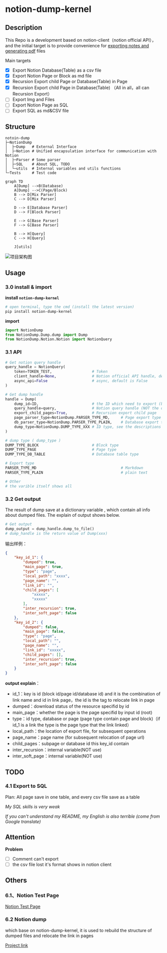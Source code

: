 # notion-dump-kernel

## Description

This Repo is a development based on notion-client（notion official API），and the initial target is to provide convenience for [exporting notes and generating pdf](https://github.com/delta1037/KnowledgeShare) files

Main targets

- [x] Export Notion Database(Table) as a csv file
- [x] Export Notion Page or Block as md file
- [x] Recursion Export child Page or Database(Table)  in Page
- [x] Recursion Export child Page in Database(Table) （All in all，all can Recursion Export）
- [ ] Export Img and Files
- [ ] Export Notion Page as SQL
- [ ] Export  SQL as md&CSV file

## Structure

```shell
notoin-dump
├─NotionDump
│  ├─Dump   # External Interface
│  ├─Notion # Unified encapsulation interface for communication with Notion
│  ├─Parser # Some parser
│  ├─SQL    # About SQL, TODO
│  └─utils  # Internal variables and utils functions
└─Tests 	# Test code
```

```mermaid
graph TD
    A[Dump] -->B(Database)
    A[Dump] -->C(Page/Block)
    B --> D[Mix Parser]
    C --> D[Mix Parser]

    D --> E[Database Parser]
    D --> F[Block Parser]

    E --> G[Base Parser]
    F --> G[Base Parser]

    B --> H[Query]
    C --> H[Query]
    
    J[utils]
```

![项目架构图](https://github.com/delta1037/notion-dump-kernel/blob/main/img/structure.png)

## Usage

### 3.0 install & import

**install `notion-dump-kernel`**

```powershell
# open terminal, type the cmd (install the latest version)
pip install notion-dump-kernel
```

**import**

```python
import NotionDump
from NotionDump.Dump.dump import Dump
from NotionDump.Notion.Notion import NotionQuery
```



### 3.1 API

```python
# Get notion query handle
query_handle = NotionQuery(
    token=TOKEN_TEST,                  # Token
    client_handle=None,                # Notion official API handle, default is None(use token is OK)
    async_api=False                    # async, default is False
)

# Get dump handle 
handle = Dump(
    dump_id=ID,                        # the ID which need to export (block, page or database)
    query_handle=query,                # Notion query handle (NOT the offical API handle)
    export_child_pages=True, 		   # Recursion export child page 
    page_parser_type=NotionDump.PARSER_TYPE_MD,  	# Page export type
    db_parser_type=NotionDump.PARSER_TYPE_PLAIN,	# Database export type
    dump_type=NotionDump.DUMP_TYPE_XXX # ID type, see the descriptions below
)

# dump type ( dump_type )
DUMP_TYPE_BLOCK						   # Block type
DUMP_TYPE_PAGE						   # Page type
DUMP_TYPE_DB_TABLE                     # Database table type

# Export type
PARSER_TYPE_MD										# Markdown
PARSER_TYPE_PLAIN									# plain text

# Other
# the varible itself shows all
```



### 3.2 Get output

The result of dump save at a dictionary variable , which contain all info about dumped files. The explain of output shows below.

```python
# Get output
dump_output = dump_handle.dump_to_file()
# dump_handle is the return value of Dump(xxx)
```

输出样例：

```json
{
    "key_id_1": {
        "dumped": true,
        "main_page": true,
        "type": "page",
        "local_path": "xxxx",
        "page_name": "",
        "link_id": "",
        "child_pages": [
            "xxxxx",
            "xxxxx"
        ],
        "inter_recursion": true,
        "inter_soft_page": false
    },
    "key_id_2": {
        "dumped": false,
        "main_page": false,
        "type": "page",
        "local_path": "",
        "page_name": "",
        "link_id": "xxxxx",
        "child_pages": [],
        "inter_recursion": true,
        "inter_soft_page": false
    }
}
```

**output explain**：

-   id_1：key is id (block id/page id/database id) and it is the combination of link name and id in link page，the id is the tag to relocate link in page
-   dumped：download status of the resource specifid by id
-   main_page：whether the page is the page specifid by input id (root)
-   type：id type, database or page (page type contain page and block)（if id_1 is a link the type is the page type that the link linked）
-   local_path：the location of export file, for subsequent operations
-   page_name：page name (for subsequent relocation of page url)
-   child_pages：subpage or database id this key_id contain
-   inter_recursion：internal variable(NOT use)
-   inter_soft_page：internal variable(NOT use)

## TODO

### 4.1 Export to SQL

Plan: All page save in one table, and every csv file save as a table

*My SQL skills is very weak*

*If you can't understand my README, my English is also terrible (come from Google translate)*

## Attention

**Problem**

- [ ] Comment can't export
- [ ] the csv file lost it's format shows in notion client

## Others

### 6.1、Notion Test Page

[Notion Test Page](https://delta1037.notion.site/Notion-dump-ed0a3b0f57b34712bc6bafcbdb413d50)

### 6.2 Notion dump

which base on notion-dump-kernel, it is used to rebuild the structure of dumped files and relocate the link in pages

[Project link](https://github.com/delta1037/notion-dump)

